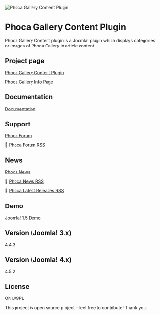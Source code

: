 



![Phoca Gallery Content Plugin](https://github.com/PhocaCz/PhocaGalleryContentPlugin/blob/master/phocagallery.png?raw=true)

# Phoca Gallery Content Plugin



Phoca Gallery Content plugin is a Joomla! plugin which displays categories or images of Phoca Gallery in article content.



## Project page

[Phoca Gallery Content Plugin](https://www.phoca.cz/phocagallery-plugin)

[Phoca Gallery Info Page](https://www.phoca.cz/project/phocagallery-joomla-gallery)



## Documentation

[Documentation](https://www.phoca.cz/documentation/category/14-phoca-gallery-plugin)





## Support

[Phoca Forum](https://www.phoca.cz/forum)

:bell: [Phoca Forum RSS](https://www.phoca.cz/forum/app.php/feed)



## News

[Phoca News](https://www.phoca.cz/news)

:bell: [Phoca News RSS](https://www.phoca.cz/news?format=feed&type=rss)

:bell: [Phoca Latest Releases RSS](https://www.phoca.cz/download/feed/111?format=feed&type=rss)



## Demo

[Joomla! 1.5 Demo](https://www.phoca.cz/demo/)



## Version (Joomla! 3.x)

4.4.3

## Version (Joomla! 4.x)

4.5.2



## License

GNU/GPL



This project is open source project - feel free to contribute! Thank you.
